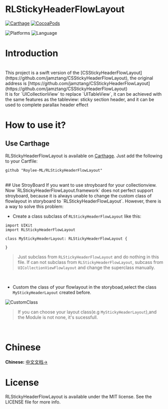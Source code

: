 # RLStickyHeaderFlowLayout
[![Carthage](https://img.shields.io/badge/Carthage-v0.1-28B9FE.svg)](https://github.com/Carthage/Carthage)
[![CocoaPods](https://img.shields.io/badge/pod-compatible-28B9FE.svg)](http://cocoapods.org/pods/RLStickyHeaderFlowLayout)

![Platforms](https://img.shields.io/badge/platforms-iOS-brightgreen.svg)
![Language](https://img.shields.io/badge/language-Swift-orange.svg)

# Introduction
<br>
This project is a swift version of the [CSStickyHeaderFlowLayout](https://github.com/jamztang/CSStickyHeaderFlowLayout), the original address is [https://github.com/jamztang/CSStickyHeaderFlowLayout](https://github.com/jamztang/CSStickyHeaderFlowLayout)
<br>
It is for `UICollectionView` to replace `UITableView`, it can be achieved with the same features as the tableview: sticky section header, and  it can be used to complete parallax header effect
<br>




# How to use it?

## Use Carthage
RLStickyHeaderFlowLayout is available on [Carthage](https://github.com/Carthage/Carthage).  Just add the following to your Cartfile:

```
github "Roylee-ML/RLStickyHeaderFlowLayout"
```
<br>
## Use StroyBoard
If you want to use stroyboard for your collectionview. Now `RLStickyHeaderFlowLayout.framework` does not perfect support stroyboard, because it is always unable to change the custom class of flowlayout in storyboard to `RLStickyHeaderFlowLayout`. However, there is a way to solve this problem:<br>

- Create a class subclass of `RLStickyHeaderFlowLayout` like this:

```
import UIKit
import RLStickyHeaderFlowLayout

class MyStickyHeaderLayout: RLStickyHeaderFlowLayout {
    
}

```
>Just subclass from `RLStickyHeaderFlowLayout` and do nothing in this file. If can not subclass from  `RLStickyHeaderFlowLayout`, subcass from `UICollectionViewFlowlayout` and  change the superclass manually.

<br>

- Custom the class of your flowlayout in the storyboad,select the class `MyStickyHeaderLayout` created before.

![CustomClass](https://github.com/Roylee-ML/RLStickyHeaderFlowLayout/blob/master/ScreenShots/correctclass.png)
<br>
>If you can choose your layout class(e.g `MyStickyHeaderLayout`),and the Module is not none, it's sucessfull.
<br>

# Chinese
**Chinese:** [中文文档→](https://github.com/Roylee-ML/RLStickyHeaderFlowLayout/blob/master/README.zh.md)

# License

RLStickyHeaderFlowLayout is available under the MIT license. See the LICENSE file for more info.
